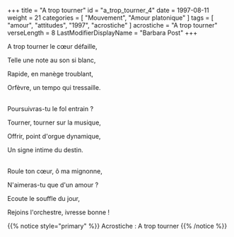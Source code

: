 +++
title = "A trop tourner"
id = "a_trop_tourner_4"
date = 1997-08-11
weight = 21
categories = [ "Mouvement", "Amour platonique" ]
tags = [ "amour", "attitudes", "1997", "acrostiche" ]
acrostiche = "A trop tourner"
verseLength = 8
LastModifierDisplayName = "Barbara Post"
+++

A trop tourner le cœur défaille,

Telle une note au son si blanc,

Rapide, en manège troublant,

Orfèvre, un tempo qui tressaille.

 \
Poursuivras-tu le fol entrain ?

Tourner, tourner sur la musique,

Offrir, point d'orgue dynamique,

Un signe intime du destin.

 \
Roule ton cœur, ô ma mignonne,

N'aimeras-tu que d'un amour ?

Ecoute le souffle du jour,

Rejoins l'orchestre, ivresse bonne !

{{% notice style="primary" %}}
Acrostiche : A trop tourner
{{% /notice %}}
